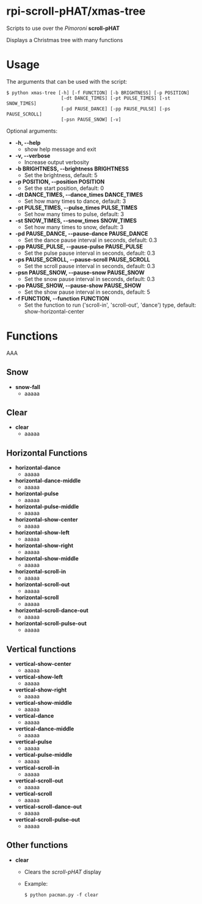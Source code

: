 rpi-scroll-pHAT/xmas-tree
===============
Scripts to use over the *Pimoroni* **scroll-pHAT**

Displays a Christmas tree with many functions


# Usage
The arguments that can be used with the script:

```
$ python xmas-tree [-h] [-f FUNCTION] [-b BRIGHTNESS] [-p POSITION]
                    [-dt DANCE_TIMES] [-pt PULSE_TIMES] [-st SNOW_TIMES]
                    [-pd PAUSE_DANCE] [-pp PAUSE_PULSE] [-ps PAUSE_SCROLL]
                    [-psn PAUSE_SNOW] [-v]
```

Optional arguments:

* **-h, --help**
  * show help message and exit
* **-v, --verbose**
  * Increase output verbosity
* **-b BRIGHTNESS, --brightness BRIGHTNESS**
  * Set the brightness, default: 5
* **-p POSITION, --position POSITION**
  * Set the start position, default: 0
* **-dt DANCE\_TIMES, --dance_times DANCE\_TIMES**
  * Set how many times to dance, default: 3
* **-pt PULSE\_TIMES, --pulse_times PULSE\_TIMES**
  * Set how many times to pulse, default: 3
* **-st SNOW\_TIMES, --snow_times SNOW\_TIMES**
  * Set how many times to snow, default: 3
* **-pd PAUSE\_DANCE, --pause-dance PAUSE\_DANCE**
  * Set the dance pause interval in seconds, default: 0.3
* **-pp PAUSE\_PULSE, --pause-pulse PAUSE\_PULSE**
  * Set the pulse pause interval in seconds, default: 0.3
* **-ps PAUSE\_SCROLL, --pause-scroll PAUSE\_SCROLL**
  * Set the scroll pause interval in seconds, default: 0.3
* **-psn PAUSE\_SNOW, --pause-snow PAUSE\_SNOW**
  * Set the snow pause interval in seconds, default: 0.3
* **-po PAUSE\_SHOW, --pause-show PAUSE\_SHOW**
  * Set the show pause interval in seconds, default: 5
* **-f FUNCTION, --function FUNCTION**
  * Set the function to run ('scroll-in', 'scroll-out', 'dance') type, default: show-horizontal-center

# Functions
AAA

## Snow
* **snow-fall**
  * aaaaa

## Clear
* **clear**
  * aaaaa

## Horizontal Functions
* **horizontal-dance**
  * aaaaa
* **horizontal-dance-middle**
  * aaaaa
* **horizontal-pulse**
  * aaaaa
* **horizontal-pulse-middle**
  * aaaaa
* **horizontal-show-center**
  * aaaaa
* **horizontal-show-left**
  * aaaaa
* **horizontal-show-right**
  * aaaaa
* **horizontal-show-middle**
  * aaaaa
* **horizontal-scroll-in**
  * aaaaa
* **horizontal-scroll-out**
  * aaaaa
* **horizontal-scroll**
  * aaaaa
* **horizontal-scroll-dance-out**
  * aaaaa
* **horizontal-scroll-pulse-out**
  * aaaaa

## Vertical functions


* **vertical-show-center**
  * aaaaa
* **vertical-show-left**
  * aaaaa
* **vertical-show-right**
  * aaaaa
* **vertical-show-middle**
  * aaaaa
* **vertical-dance**
  * aaaaa
* **vertical-dance-middle**
  * aaaaa
* **vertical-pulse**
  * aaaaa
* **vertical-pulse-middle**
  * aaaaa
* **vertical-scroll-in**
  * aaaaa
* **vertical-scroll-out**
  * aaaaa
* **vertical-scroll**
  * aaaaa
* **vertical-scroll-dance-out**
  * aaaaa
* **vertical-scroll-pulse-out**
  * aaaaa

## Other functions
* **clear**
  * Clears the *scroll-pHAT* display
  * Example:

    ```
    $ python pacman.py -f clear
    ```
